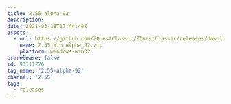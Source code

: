 ```yaml
---
title: 2.55-alpha-92
description: 
date: 2021-03-18T17:44:44Z
assets: 
  - url: https://github.com/ZQuestClassic/ZQuestClassic/releases/download/2.55-alpha-92/2.55_Win_Alpha_92.zip
    name: 2.55_Win_Alpha_92.zip
    platform: windows-win32
prerelease: false
id: 93111776
tag_name: '2.55-alpha-92'
channel: '2.55'
tags:
  - releases
---
```



